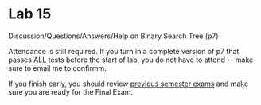 # Lab 15

Discussion/Questions/Answers/Help on Binary Search Tree (p7)<br>

Attendance is still required. If you turn in a complete version of p7 that passes ALL tests before the start of lab, you do not have to attend -- make sure to email me to confirmm.

If you finish early, you should review [previous semester exams](http://www.ecst.csuchico.edu/~trhenry/classes/211.s17/exams.html) and make sure you are ready for the Final Exam.
